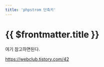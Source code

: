 ```yaml
---
title: 'phpstrom 단축키'
---
```


# {{ $frontmatter.title }}



여기 참고하면된다.



https://webclub.tistory.com/42